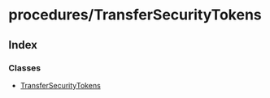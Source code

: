 # procedures/TransferSecurityTokens

## Index

### Classes

* [TransferSecurityTokens](../classes/_procedures_transfersecuritytokens_.transfersecuritytokens.md)

